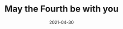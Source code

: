 ---
title: May the Fourth be with you
layout: new
image: koinet.png
date: 2021-04-30
newsdate: Thursday, April 30, 2021
permalink: /events/Maythefourth
rsvpUrl: https://www.eventbrite.com/e/150837064721
newsType: Classroom
---